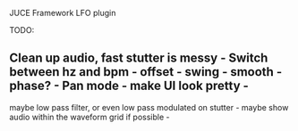 JUCE Framework LFO plugin 



TODO: 

Clean up audio, fast stutter is messy -
Switch between hz and bpm -
offset -
swing -
smooth -
phase? -
Pan mode -
make UI look pretty -
------
maybe low pass filter, or even low pass modulated on stutter -
maybe show audio within the waveform grid if possible -
